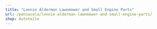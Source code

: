 ```yaml
---
title: "Lonnie Alderman Lawnmower and Small Engine Parts"
url: /pensacola/lonnie-alderman-lawnmower-and-small-engine-parts/
shop: Autoteile
---
```

